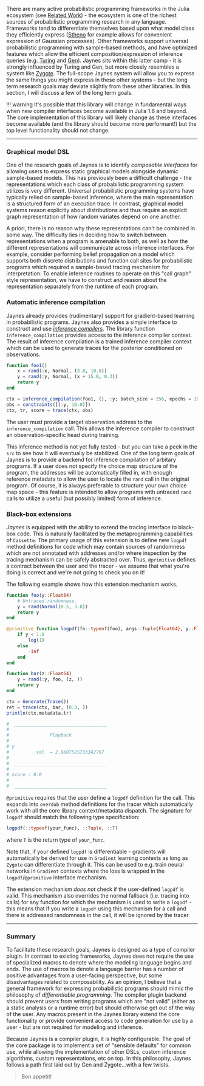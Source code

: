 There are many active probabilistic programming frameworks in the Julia ecosystem (see [Related Work](related_work.md)) - the ecosystem is one of the richest sources of probabilistic programming research in any language. Frameworks tend to differentiate themselves based upon what model class they efficiently express ([Stheno](https://github.com/willtebbutt/Stheno.jl) for example allows for convenient expression of Gaussian processes). Other frameworks support universal probabilistic programming with sample-based methods, and have optimized features which allow the efficient composition/expression of inference queries (e.g. [Turing](https://turing.ml/dev/) and [Gen](https://github.com/probcomp/Gen.jl)). Jaynes sits within this latter camp - it is strongly influenced by Turing and Gen, but more closely resembles a system like [Zygote](https://github.com/FluxML/Zygote.jl). The full-scope Jaynes system will allow you to express the same things you might express in these other systems - but the long term research goals may deviate slightly from these other libraries. In this section, I will discuss a few of the long term goals.


!!! warning
    It's possible that this library will change in fundamental ways when new compiler interfaces become available in Julia 1.6 and beyond. The core implementation of this library will likely change as these interfaces become available (and the library should become more performant!) but the top level functionality should not change.

---

### Graphical model DSL

One of the research goals of Jaynes is to identify _composable interfaces_ for allowing users to express static graphical models alongside dynamic sample-based models. This has previously been a difficult challenge - the representations which each class of probabilistic programming system utilizes is very different. Universal probabilistic programming systems have typically relied on sample-based inference, where the main representation is a structured form of an execution trace. In contrast, graphical model systems reason explicitly about distributions and thus require an explicit graph representation of how random variates depend on one another.

A priori, there is no reason why these representations can't be combined in some way. The difficulty lies in deciding how to switch between representations when a program is amenable to both, as well as how the different representations will communicate across inference interfaces. For example, consider performing belief propagation on a model which supports both discrete distributions and function call sites for probabilistic programs which required a sample-based tracing mechanism for interpretation. To enable inference routines to operate on this "call graph" style representation, we have to construct and reason about the representation separately from the runtime of each program.

### Automatic inference compilation

Jaynes already provides (rudimentary) support for gradient-based learning in probabilistic programs. Jaynes also provides a simple interface to construct and use [_inference compilers_](https://arxiv.org/abs/1610.09900). The library function `inference_compilation` provides access to the inference compiler context. The result of inference compilation is a trained inference compiler context which can be used to generate traces for the posterior conditioned on observations.

```julia
function foo1()
    x = rand(:x, Normal, (3.0, 10.0))
    y = rand(:y, Normal, (x + 15.0, 0.3))
    return y
end

ctx = inference_compilation(foo1, (), :y; batch_size = 256, epochs = 100)
obs = constraints([(:y, 10.0)])
ctx, tr, score = trace(ctx, obs)
```

The user must provide a target observation address to the `inference_compilation` call. This allows the inference compiler to construct an observation-specific head during training.

This inference method is not yet fully tested - but you can take a peek in the `src` to see how it will eventually be stabilized. One of the long term goals of Jaynes is to provide a backend for inference compilation of arbitary programs. If a user does not specify the choice map structure of the program, the addresses will be automatically filled in, with enough reference metadata to allow the user to locate the `rand` call in the original program. Of course, it is always preferable to structure your own choice map space - this feature is intended to allow programs with untraced `rand` calls to utilize a useful (but possibly limited) form of inference.

### Black-box extensions

_Jaynes_ is equipped with the ability to extend the tracing interface to black-box code. This is naturally facilitated by the metaprogramming capabilities of `Cassette`. The primary usage of this extension is to define new `logpdf` method definitions for code which may contain sources of randomness which are not annotated with addresses and/or where inspection by the tracing mechanism can be safely abstracted over. Thus, `@primitive` defines a contract between the user and the tracer - we assume that what you're doing is correct and we're not going to check you on it!

The following example shows how this extension mechanism works.

```julia
function foo(y::Float64)
    # Untraced randomness.
    y = rand(Normal(0.5, 3.0))
    return y
end

@primitive function logpdf(fn::typeof(foo), args::Tuple{Float64}, y::Float64)
    if y < 1.0
        log(1) 
    else
        -Inf
    end
end

function bar(z::Float64)
    y = rand(:y, foo, (z, ))
    return y
end

ctx = Generate(Trace())
ret = trace(ctx, bar, (0.3, ))
println(ctx.metadata.tr)

#  __________________________________
#
#               Playback
#
# y
#          val  = 2.8607525733342767
#
#  __________________________________
#
# score : 0.0
#
#  __________________________________

```

`@primitive` requires that the user define a `logpdf` definition for the call. This expands into `overdub` method definitions for the tracer which automatically work with all the core library context/metadata dispatch. The signature for `logpdf` should match the following type specification:

```julia
logpdf(::typeof(your_func), ::Tuple, ::T)
```

where `T` is the return type of `your_func`. 

Note that, if your defined `logpdf` is differentiable - gradients will automatically be derived for use in `Gradient` learning contexts as long as `Zygote` can differentiate through it. This can be used to e.g. train neural networks in `Gradient` contexts where the loss is wrapped in the `logpdf`/`@primitive` interface mechanism.

The extension mechanism _does not_ check if the user-defined `logpdf` is valid. This mechanism also overrides the normal fallback (i.e. tracing into calls) for any function for which the mechanism is used to write a `logpdf` - this means that if you write a `logpdf` using this mechanism for a call and there _is_ addressed randomness in the call, it will be ignored by the tracer.

---

### Summary 

To facilitate these research goals, Jaynes is designed as a type of compiler plugin. In contrast to existing frameworks, Jaynes does not require the use of specialized macros to denote where the modeling language begins and ends. The use of macros to denote a language barrier has a number of positive advantages from a user-facing perspective, but some disadvantages related to composability. As an opinion, I believe that a general framework for expressing probabilistic programs should mimic the philosophy of _differentiable programming_. The compiler plugin backend should prevent users from writing programs which are "not valid" (either as a static analysis or a runtime error) but should otherwise get out of the way of the user. Any macros present in the Jaynes library extend the core functionality or provide convenient access to code generation for use by a user - but are not required for modeling and inference.

Because Jaynes is a compiler plugin, it is highly configurable. The goal of the core package is to implement a set of "sensible defaults" for common use, while allowing the implementation of other DSLs, custom inference algorithms, custom representations, etc on top. In this philosophy, Jaynes follows a path first laid out by Gen and Zygote...with a few twists.

> Bon appétit!
